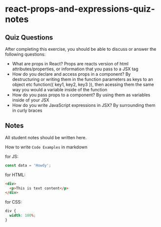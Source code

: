 # react-props-and-expressions-quiz-notes

## Quiz Questions

After completing this exercise, you should be able to discuss or answer the following questions:

- What are props in React?
  Props are reacts version of html attributes/properties, or information that you pass to a JSX tag
- How do you declare and access props in a component?
  By destructuring or writing them in the function parameters as keys to an object etc function({ key1, key2, key3 }),
  then acessing them the same way you would a variable inside of the function
- How do you pass props to a component?
  By using them as variables inside of your JSX
- How do you write JavaScript expressions in JSX?
  By surrounding them in curly braces

## Notes

All student notes should be written here.

How to write `Code Examples` in markdown

for JS:

```javascript
const data = 'Howdy';
```

for HTML:

```html
<div>
  <p>This is text content</p>
</div>
```

for CSS:

```css
div {
  width: 100%;
}
```
